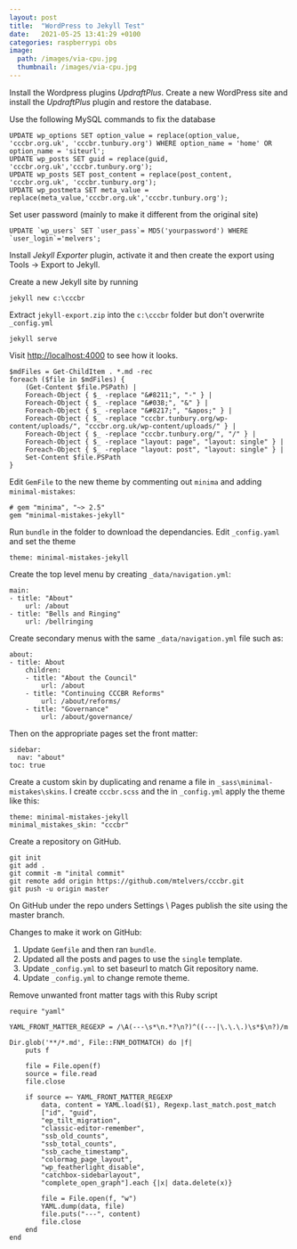 ```yaml
---
layout: post
title:  "WordPress to Jekyll Test"
date:   2021-05-25 13:41:29 +0100
categories: raspberrypi obs
image:
  path: /images/via-cpu.jpg
  thumbnail: /images/via-cpu.jpg
---
```

Install the Wordpress plugins *UpdraftPlus*.  Create a new WordPress site and install the *UpdraftPlus* plugin and restore the database.

Use the following MySQL commands to fix the database

    UPDATE wp_options SET option_value = replace(option_value, 'cccbr.org.uk', 'cccbr.tunbury.org') WHERE option_name = 'home' OR option_name = 'siteurl';
    UPDATE wp_posts SET guid = replace(guid, 'cccbr.org.uk','cccbr.tunbury.org');
    UPDATE wp_posts SET post_content = replace(post_content, 'cccbr.org.uk', 'cccbr.tunbury.org');
    UPDATE wp_postmeta SET meta_value = replace(meta_value,'cccbr.org.uk','cccbr.tunbury.org');

Set user password (mainly to make it different from the original site)

    UPDATE `wp_users` SET `user_pass`= MD5('yourpassword') WHERE `user_login`='melvers';

Install *Jekyll Exporter* plugin, activate it and then create the export using Tools -> Export to Jekyll.

Create a new Jekyll site by running

    jekyll new c:\cccbr

Extract `jekyll-export.zip` into the `c:\cccbr` folder but don't overwrite `_config.yml`

    jekyll serve

Visit [http://localhost:4000](http://localhost:4000) to see how it looks.

    $mdFiles = Get-ChildItem . *.md -rec
    foreach ($file in $mdFiles) {
        (Get-Content $file.PSPath) |
        Foreach-Object { $_ -replace "&#8211;", "-" } |
        Foreach-Object { $_ -replace "&#038;", "&" } |
        Foreach-Object { $_ -replace "&#8217;", "&apos;" } |
        Foreach-Object { $_ -replace "cccbr.tunbury.org/wp-content/uploads/", "cccbr.org.uk/wp-content/uploads/" } |
        Foreach-Object { $_ -replace "cccbr.tunbury.org/", "/" } |
        Foreach-Object { $_ -replace "layout: page", "layout: single" } |
        Foreach-Object { $_ -replace "layout: post", "layout: single" } |
        Set-Content $file.PSPath
    }

Edit `GemFile` to the new theme by commenting out `minima` and adding `minimal-mistakes`:

    # gem "minima", "~> 2.5"
    gem "minimal-mistakes-jekyll"

Run `bundle` in the folder to download the dependancies.  Edit `_config.yaml` and set the theme

    theme: minimal-mistakes-jekyll

Create the top level menu by creating `_data/navigation.yml`:

    main:
    - title: "About"
        url: /about
    - title: "Bells and Ringing"
        url: /bellringing

Create secondary menus with the same `_data/navigation.yml` file such as:

    about:
    - title: About
        children:
        - title: "About the Council"
            url: /about
        - title: "Continuing CCCBR Reforms"
            url: /about/reforms/
        - title: "Governance"
            url: /about/governance/

Then on the appropriate pages set the front matter:

    sidebar:
      nav: "about"
    toc: true

Create a custom skin by duplicating and rename a file in `_sass\minimal-mistakes\skins`.  I create `cccbr.scss` and the in `_config.yml` apply the theme like this:

    theme: minimal-mistakes-jekyll
    minimal_mistakes_skin: "cccbr"

Create a repository on GitHub.

    git init
    git add .
    git commit -m "inital commit"
    git remote add origin https://github.com/mtelvers/cccbr.git
    git push -u origin master

On GitHub under the repo unders Settings \ Pages publish the site using the master branch.

Changes to make it work on GitHub:

1. Update `Gemfile` and then ran `bundle`.
2. Updated all the posts and pages to use the `single` template.
3. Update `_config.yml` to set baseurl to match Git repository name.
4. Update `_config.yml` to change remote theme.

Remove unwanted front matter tags with this Ruby script

    require "yaml"

    YAML_FRONT_MATTER_REGEXP = /\A(---\s*\n.*?\n?)^((---|\.\.\.)\s*$\n?)/m

    Dir.glob('**/*.md', File::FNM_DOTMATCH) do |f|
        puts f

        file = File.open(f)
        source = file.read
        file.close

        if source =~ YAML_FRONT_MATTER_REGEXP
            data, content = YAML.load($1), Regexp.last_match.post_match
            ["id", "guid",
            "ep_tilt_migration",
            "classic-editor-remember",
            "ssb_old_counts",
            "ssb_total_counts",
            "ssb_cache_timestamp",
            "colormag_page_layout",
            "wp_featherlight_disable",
            "catchbox-sidebarlayout",
            "complete_open_graph"].each {|x| data.delete(x)}

            file = File.open(f, "w")
            YAML.dump(data, file)
            file.puts("---", content)
            file.close
        end
    end

